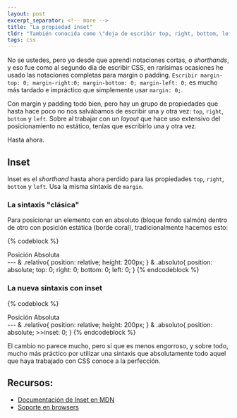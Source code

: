 ```yaml
---
layout: post
excerpt_separator: <!-- more -->
title: "La propiedad inset"
tldr: "También conocida como \"deja de escribir top, right, bottom, left\""
tags: css
---
```


No se ustedes, pero yo desde que aprendí notaciones cortas, o _shorthands_, y eso fue como al segundo día de escribir CSS, en rarísimas ocasiones he usado las notaciones completas para margin o padding. ```Escribir margin-top: 0; margin-right:0; margin-bottom: 0; margin-left: 0;``` es mucho más tardado e impráctico que simplemente usar ```margin: 0;```.

Con margin y padding todo bien, pero hay un grupo de propiedades que hasta hace poco no nos salvábamos de escribir una y otra vez: ```top```, ```right```, ```bottom``` y ```left```. Sobre al trabajar con un _layout_ que hace uso extensivo del posicionamiento no estático, tenías que escribirlo una y otra vez.

Hasta ahora.

<!-- more -->

## Inset

Inset es el _shorthand_ hasta ahora perdido para las propiedades ```top```, ```right```, ```bottom``` y ```left```. Usa la misma sintaxis de ```margin```.

### La sintaxis "clásica"

Para posicionar un elemento con en absoluto (bloque fondo salmón) dentro de otro con posición estática (borde coral), tradicionalmente hacemos esto:

{% codeblock %}
<div class="relativo">
    <div class="absoluto">Posición Absoluta</div>
</div>
---
& .relativo{
    position: relative;
    height: 200px;
}
& .absoluto{
    position: absolute;
    top: 0;
    right: 0;
    bottom: 0;
    left: 0;
}
{% endcodeblock %}

### La nueva sintaxis con inset

{% codeblock %}
<div class="relativo">
    <div class="absoluto">Posición Absoluta</div>
</div>
---
& .relativo{
    position: relative;
    height: 200px;
}
& .absoluto{
    position: absolute;
    >>inset: 0;
}
{% endcodeblock %}

El cambio no parece mucho, pero sí que es menos engorroso, y sobre todo, mucho más práctico por utilizar una sintaxis que absolutamente todo aquel que haya trabajado con CSS conoce a la perfección.

## Recursos:
- [Documentación de Inset en MDN](https://developer.mozilla.org/en-US/docs/Web/CSS/inset)
- [Soporte en browsers](https://caniuse.com/?search=inset)

<style>
.codeblock-preview .relativo{
    border: 5px solid lightcoral;
    margin: 1rem;
}
.codeblock-preview .absoluto{
    background: lightsalmon;
    color: #fff;
    padding: 1rem;
}
</style>